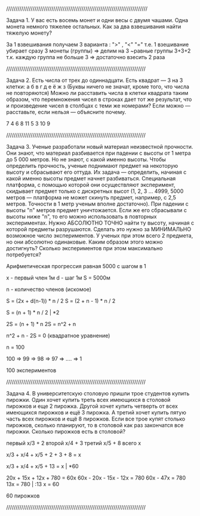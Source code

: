 ///////////////////////////////////////////////////////////////////////////



Задача 1. У вас есть восемь монет и одни весы с двумя чашами. 
Одна монета немного тяжелее остальных. 
Как за два взвешивания найти тяжелую монету?


За 1 взвешивания получаем 3 варианта : ">" , "<" "="
т.е. 1 взешивание убирает сразу 3 монеты (группы) => делим на 3 ~равные группы
3+3+2 т.к. каждую группа не больше 3 => достаточно взесить 2 раза

//////////////////////////////////////////////////////////////////////////



Задача 2. Есть числа от трех до одиннадцати. Есть квадрат — 3 на 3 клетки:
а б в
г д е
ё ж з
(Буквы ничего не значат, кроме того, что числа не повторяются)
Можно ли расставить числа в клетки квадрата таким образом, что перемножения чисел в строках дает тот же результат, что и произведение чисел в столбцах с теми же номерами?
Если можно — расставьте, если нельзя — объясните почему.


7 4 6 
8 11 5 
3 10 9

//////////////////////////////////////////////////////////////////////////



Задача 3. Ученые разработали новый материал неизвестной прочности. Они знают, что материал разбивается при падении с высоты от 1 метра до 5 000 метров. 
Но не знают, с какой именно высоты. Чтобы определить прочность, ученые поднимают предмет на некоторую высоту и сбрасывают его оттуда. Их задача — определить, начиная с какой именно высоты предмет начнет разбиваться. 
Специальная платформа, с помощью которой они осуществляют эксперимент, скидывает предмет только с дискретных высот (1, 2, 3 ... 4999, 5000 метров — платформа не может скинуть предмет, например, с 2,5 метров. Точности в 1 метр ученым вполне достаточно). 
При падении с высоты "n" метров предмет уничтожается. Если же его сбрасывали с высоты ниже "n", то его можно использовать в повторных экспериментах.
Нужно АБСОЛЮТНО ТОЧНО найти ту высоту, начиная с которой предметы разрушаются. Сделать это нужно за МИНИМАЛЬНО возможное число экспериментов. У ученых при этом всего 2 предмета, но они абсолютно одинаковые. Каким образом этого можно достигнуть? Сколько экспериментов при этом максимально потребуется?


Арифметическая прогрессия равная 5000 с шагом в 1 

x - первый член 1м
d - шаг 1м
S = 5000м

n - количество членов (искомое)

S = (2x + d(n-1)) * n / 2 
S = (2 + n - 1) * n / 2

S = (n + 1) * n / 2    | *2

2S = (n + 1) * n
2S = n^2 + n

n^2 + n - 2S = 0 (квадратное уравнение)

n = 100 

100 => 99 => 98 => 97 => .... => 1

100 экспериментов

//////////////////////////////////////////////////////////////////////////



Задача 4. В университетскую столовую пришли трое студентов купить пирожки. 
Один хочет купить треть всех имеющихся в столовой пирожков и еще 2 пирожка. 
Другой хочет купить четверть от всех имеющихся пирожков и ещё 3 пирожка. 
А третий хочет купить пятую часть всех пирожков и ещё 8 пирожков. 
Если все трое купят столько пирожков, сколько планируют, то в столовой как раз закончатся все пирожки. 
Сколько пирожков есть в столовой? 


первый x/3 + 2
второй x/4 + 3
третий x/5 + 8
всего x

x/3 + x/4 + x/5 + 2 + 3 + 8 = x

x/3 + x/4 + x/5 + 13 = x   | *60

20x + 15x + 12x + 780 = 60x
60x - 20x - 15x - 12x = 780
60x - 47x = 780
13x = 780         | :13
x = 60

60 пирожков

//////////////////////////////////////////////////////////////////////////




